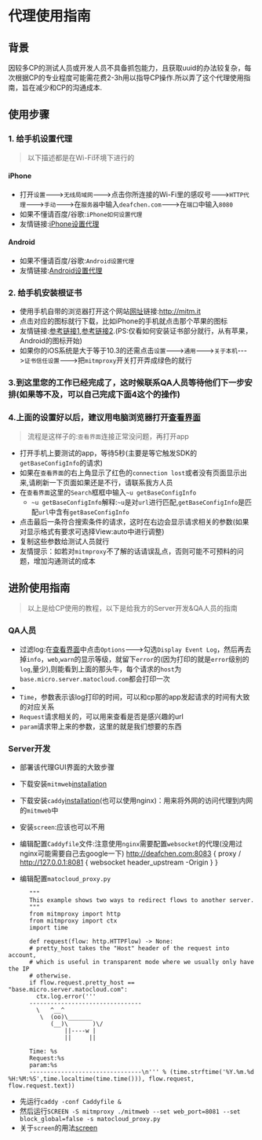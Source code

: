
# 代理使用指南
## 背景
因较多CP的测试人员或开发人员不具备抓包能力，且获取uuid的办法较复杂，每次根据CP的专业程度可能需花费2-3h用以指导CP操作.所以弄了这个代理使用指南，旨在减少和CP的沟通成本.
## 使用步骤
### 1. 给手机设置代理
> 以下描述都是在Wi-Fi环境下进行的
#### iPhone
- 打开`设置`--->`无线局域网`--->点击你所连接的Wi-Fi里的感叹号--->`HTTP代理`--->`手动`--->在`服务器`中输入`deafchen.com`--->在`端口`中输入`8080`
- 如果不懂请百度/谷歌:`iPhone如何设置代理`
- 友情链接:[iPhone设置代理][iPhone proxy]

#### Android
- 如果不懂请百度/谷歌:`Android设置代理`
- 友情链接:[Android设置代理][Android proxy]

### 2. 给手机安装根证书
- 使用手机自带的浏览器打开这个网站[网址][certSite]链接:http://mitm.it
- 点击对应的图标就行下载，比如iPhone的手机就点击那个苹果的图标
- 友情链接:[参考链接1][mitmproxy en],[参考链接2][mitmproxy zh].(PS:仅看如何安装证书部分就行，从有苹果，Android的图标开始)
- 如果你的iOS系统是大于等于10.3的还需点击`设置`--->`通用`--->`关于本机`--->`证书信任设置`--->把`mitmproxy`开关打开弄成绿色的就行

### 3.到这里您的工作已经完成了，这时候联系QA人员等待他们下一步安排(如果等不及，可以自己完成下面4这个的操作)

### 4.上面的设置好以后，建议用电脑浏览器打开[查看界面][proxy GUI]
> 流程是这样子的:`查看界面`连接正常没问题，再打开app

- 打开手机上要测试的app，等待5秒(主要是等它触发SDK的`getBaseConfigInfo`的请求)
- 如果在`查看界面`的右上角显示了红色的`connection lost`或者没有页面显示出来,请刷新一下页面如果还是不行，请联系我方人员
- 在`查看界面`这里的`Search`框框中输入`~u getBaseConfigInfo`
  - `~u getBaseConfigInfo`解释:`~u`是对`url`进行匹配,`getBaseConfigInfo`是匹配`url`中含有`getBaseConfigInfo`
- 点击最后一条符合搜索条件的请求，这时在右边会显示请求相关的参数(如果对显示格式有要求可选择View:auto中进行调整)
- 复制这些参数给测试人员就行
- 友情提示：如若对`mitmproxy`不了解的话请误乱点，否则可能不可预料的问题，增加沟通测试的成本

## 进阶使用指南
> 以上是给CP使用的教程，以下是给我方的Server开发&QA人员的指南

### QA人员
- 过滤log:在[查看界面][proxy GUI]中点击`Options`--->勾选`Display Event Log`，然后再去掉`info`，`web`,`warn`的显示等级，就留下`error`的(因为打印的就是`error`级别的`log`,量少),则能看到上面的那头牛，每个请求的`host`为`base.micro.server.matocloud.com`都会打印一次
-
- `Time`，参数表示该log打印的时间，可以和cp那的app发起请求的时间有大致的对应关系
- `Request`请求相关的，可以用来查看是否是感兴趣的url
- `param`请求带上来的参数，这里的就是我们想要的东西

### Server开发
- 部署该代理GUI界面的大致步骤
- 下载安装`mitmweb`[installation][mitmproxy doc]
- 下载安装`caddy`[installation][caddy doc](也可以使用nginx)：用来将外网的访问代理到内网的`mitmweb`中
- 安装`screen`:应该也可以不用
- 编辑配置`Caddyfile`文件:注意使用`nginx`需要配置`websocket`的代理(没用过nginx可能需要自己去google一下)
      http://deafchen.com:8083 {
        proxy / http://127.0.0.1:8081 {
        websocket
        header_upstream -Origin
        }
      }

- 编辑配置`matocloud_proxy.py`
```
      """
      This example shows two ways to redirect flows to another server.
      """
      from mitmproxy import http
      from mitmproxy import ctx
      import time

      def request(flow: http.HTTPFlow) -> None:
      # pretty_host takes the "Host" header of the request into account,
      # which is useful in transparent mode where we usually only have the IP
      # otherwise.
      if flow.request.pretty_host == "base.micro.server.matocloud.com":
        ctx.log.error('''
      --------------------------------
        \   ^__^
         \  (oo)\_______
            (__)\       )\/
                ||----w |
                ||     ||

      Time: %s
      Request:%s
      param:%s
      --------------------------------\n''' % (time.strftime('%Y.%m.%d %H:%M:%S',time.localtime(time.time())), flow.request, flow.request.text))
```

- 先运行`caddy -conf Caddyfile &`
- 然后运行`SCREEN -S mitmproxy ./mitmweb --set web_port=8081 --set block_global=false -s matocloud_proxy.py`
- 关于`screen`的用法[screen][screen]

























[iPhone proxy]:https://jingyan.baidu.com/article/dca1fa6f620442f1a4405202.html
[Android proxy]:https://jingyan.baidu.com/article/fd8044faebfaa85030137a72.html
[certSite]:http://mitm.it
[mitmproxy en]:https://mrchens.github.io/2017/07/05/mitmproxy-for-iOS-app-usage
[mitmproxy zh]:https://www.jianshu.com/p/032eb87aa7e0
[proxy GUI]:http://deafchen.com:8083
[mitmproxy doc]:https://docs.mitmproxy.org/stable/overview-installation/
[caddy doc]:https://github.com/mholt/caddy
[screen]:https://linux.cn/article-8215-1.html
